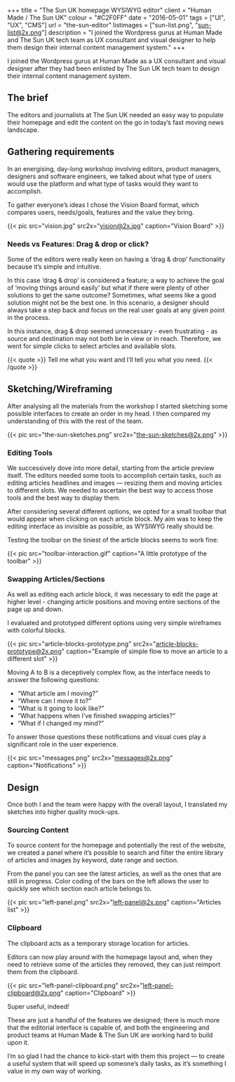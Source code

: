+++
title = "The Sun UK homepage WYSIWYG editor"
client = "Human Made / The Sun UK"
colour = "#C2F0FF"
date = "2016-05-01"
tags = ["UI", "UX", "CMS"]
url = "the-sun-editor"
listimages = ["sun-list.png", "sun-list@2x.png"]
description = "I joined the Wordpress gurus at Human Made and The Sun UK tech team as UX consultant and visual designer to help them design their internal content management system."
+++

I joined the Wordpress gurus at Human Made as a UX consultant and visual designer after they had been enlisted by The Sun UK tech team to design their internal content management system.

## The brief

The editors and journalists at The Sun UK needed an easy way to populate their homepage and edit the content on the go in today’s fast moving news landscape.  

## Gathering requirements

In an energising, day-long workshop involving editors, product managers, designers and software engineers, we talked about what type of users would use the platform and what type of tasks would they want to accomplish. 

To gather everyone’s ideas I chose the Vision Board format, which compares users, needs/goals, features and the value they bring.

{{< pic src="vision.jpg" src2x="vision@2x.jpg" caption="Vision Board" >}}

### Needs vs Features: Drag & drop or click?

Some of the editors were really keen on having a ‘drag & drop’ functionality because it’s simple and intuitive.

In this case ‘drag & drop’ is considered a feature; a way to achieve the goal of ‘moving things around easily’ but what if there were plenty of other solutions to get the same outcome? Sometimes, what seems like a good solution might not be the best one. In this scenario, a designer should always take a step back and focus on the real user goals at any given point in the process.

In this instance, drag & drop seemed unnecessary - even frustrating - as source and destination may not both be in view or in reach. Therefore, we went for simple clicks to select articles and available slots.

{{< quote >}}
Tell me what you want and I’ll tell you what you need.
{{< /quote >}}

## Sketching/Wireframing

After analysing all the materials from the workshop I started sketching some possible interfaces to create an order in my head. I then compared my understanding of this with the rest of the team.

{{< pic src="the-sun-sketches.png" src2x="the-sun-sketches@2x.png" >}}

### Editing Tools

We successively dove into more detail, starting from the article preview itself. The editors needed some tools to accomplish certain tasks, such as editing articles headlines and images — resizing them and moving articles to different slots. We needed to ascertain the best way to access those tools and the best way to display them.

After considering several different options, we opted for a small toolbar that would appear when clicking on each article block. My aim was to keep the editing interface as invisible as possible, as WYSIWYG really should be.

Testing the toolbar on the tiniest of the article blocks seems to work fine:

{{< pic src="toolbar-interaction.gif" caption="A little prototype of the toolbar" >}}

### Swapping Articles/Sections

As well as editing each article block, it was necessary to edit the page at higher level - changing article positions and moving entire sections of the page up and down.

I evaluated and prototyped different options using very simple wireframes with colorful blocks.

{{< pic src="article-blocks-prototype.png" src2x="article-blocks-prototype@2x.png" caption="Example of simple flow to move an article to a different slot" >}}

Moving A to B is a deceptively complex flow, as the interface needs to answer the following questions:

- “What article am I moving?”
- “Where can I move it to?”
- “What is it going to look like?”
- “What happens when I’ve finished swapping articles?”
- “What if I changed my mind?”

To answer those questions these notifications and visual cues play a significant role in the user experience.

{{< pic src="messages.png" src2x="messages@2x.png" caption="Notifications" >}}

## Design

Once both I and the team were happy with the overall layout, I translated my sketches into higher quality mock-ups. 

### Sourcing Content

To source content for the homepage and potentially the rest of the website, we created a panel where it’s possible to search and filter the entire library of articles and images by keyword, date range and section.

From the panel you can see the latest articles, as well as the ones that are still in progress. Color coding of the bars on the left allows the user to quickly see which section each article belongs to.

{{< pic src="left-panel.png" src2x="left-panel@2x.png" caption="Articles list" >}}


### Clipboard

The clipboard acts as a temporary storage location for articles.

Editors can now play around with the homepage layout and, when they need to retrieve some of the articles they removed, they can just reimport them from the clipboard.

{{< pic src="left-panel-clipboard.png" src2x="left-panel-clipboard@2x.png" caption="Clipboard" >}}

Super useful, indeed!

These are just a handful of the features we designed; there is much more that the editorial interface is capable of, and both the engineering and product teams at Human Made & The Sun UK are working hard to build upon it.

I’m so glad I had the chance to kick-start with them this project — to create a useful system that will speed up someone’s daily tasks, as it’s something I value in my own way of working.
















